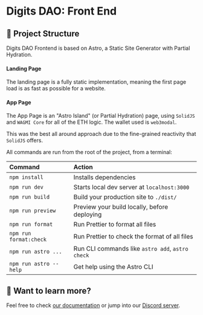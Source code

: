# Digits DAO: Front End

## 🚀 Project Structure

Digits DAO Frontend is based on Astro, a Static Site Generator with Partial Hydration.

#### Landing Page

The landing page is a fully static implementation, meaning the first page load is as fast as possible for a website.

#### App Page

The App Page is an "Astro Island" (or Partial Hydration) page, using `SolidJS` and `WAGMI Core` for all of the ETH logic. The wallet used is `web3modal`.

This was the best all around approach due to the fine-grained reactivity that `SolidJS` offers.

All commands are run from the root of the project, from a terminal:

| Command                | Action                                           |
| :--------------------- | :----------------------------------------------- |
| `npm install`          | Installs dependencies                            |
| `npm run dev`          | Starts local dev server at `localhost:3000`      |
| `npm run build`        | Build your production site to `./dist/`          |
| `npm run preview`      | Preview your build locally, before deploying     |
| `npm run format`       | Run Prettier to format all files                 |
| `npm run format:check` | Run Prettier to check the format of all files    |
| `npm run astro ...`    | Run CLI commands like `astro add`, `astro check` |
| `npm run astro --help` | Get help using the Astro CLI                     |

## 👀 Want to learn more?

Feel free to check [our documentation](https://docs.astro.build) or jump into our [Discord server](https://astro.build/chat).

